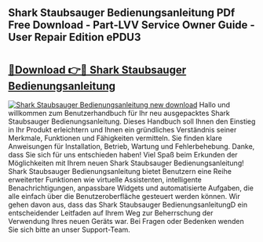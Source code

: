 ## Shark Staubsauger Bedienungsanleitung PDf Free Download - Part-LVV Service Owner Guide - User Repair Edition ePDU3

# <h2><a href="http://df2rh4.blite.top/?on=Shark+Staubsauger+Bedienungsanleitung">🔗Download 👉🔴 Shark Staubsauger Bedienungsanleitung</a></h2>

[![Shark Staubsauger Bedienungsanleitung new download](https://i.imgur.com/lujVjoI.png)](http://df2rh4.blite.top/?on=Shark+Staubsauger+Bedienungsanleitung)
Hallo und willkommen zum Benutzerhandbuch für Ihr neu ausgepacktes Shark Staubsauger Bedienungsanleitung. Dieses Handbuch soll Ihnen den Einstieg in Ihr Produkt erleichtern und Ihnen ein gründliches Verständnis seiner Merkmale, Funktionen und Fähigkeiten vermitteln. Sie finden klare Anweisungen für Installation, Betrieb, Wartung und Fehlerbehebung. Danke, dass Sie sich für uns entschieden haben! Viel Spaß beim Erkunden der Möglichkeiten mit Ihrem neuen Shark Staubsauger Bedienungsanleitung! Shark Staubsauger Bedienungsanleitung bietet Benutzern eine Reihe erweiterter Funktionen wie virtuelle Assistenten, intelligente Benachrichtigungen, anpassbare Widgets und automatisierte Aufgaben, die alle einfach über die Benutzeroberfläche gesteuert werden können. Wir gehen davon aus, dass das Shark Staubsauger BedienungsanleitungD ein entscheidender Leitfaden auf Ihrem Weg zur Beherrschung der Verwendung Ihres neuen Geräts war. Bei Fragen oder Bedenken wenden Sie sich bitte an unser Support-Team.
